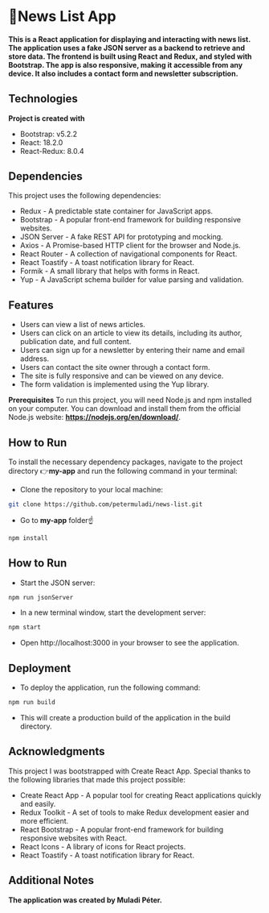 # 📢News List App

#### This is a React application for displaying and interacting with news list. The application uses a fake JSON server as a backend to retrieve and store data. The frontend is built using React and Redux, and styled with Bootstrap. The app is also responsive, making it accessible from any device. It also includes a contact form and newsletter subscription.

## Technologies

**Project is created with**

- Bootstrap: v5.2.2
- React: 18.2.0
- React-Redux: 8.0.4

## Dependencies

This project uses the following dependencies:

- Redux - A predictable state container for JavaScript apps.
- Bootstrap - A popular front-end framework for building responsive websites.
- JSON Server - A fake REST API for prototyping and mocking.
- Axios - A Promise-based HTTP client for the browser and Node.js.
- React Router - A collection of navigational components for React.
- React Toastify - A toast notification library for React.
- Formik - A small library that helps with forms in React.
- Yup - A JavaScript schema builder for value parsing and validation.

## Features

- Users can view a list of news articles.
- Users can click on an article to view its details, including its author, publication date, and full content.
- Users can sign up for a newsletter by entering their name and email address.
- Users can contact the site owner through a contact form.
- The site is fully responsive and can be viewed on any device.
- The form validation is implemented using the Yup library.

**Prerequisites**
To run this project, you will need Node.js and npm installed on your computer. You can download and install them from the official Node.js website: **https://nodejs.org/en/download/**.

## How to Run 

To install the necessary dependency packages, navigate to the project directory 👉**my-app** and run the following command in your terminal:

- Clone the repository to your local machine: 

```bash
git clone https://github.com/petermuladi/news-list.git
```
- Go to **my-app** folder☝

```bash
npm install
```

## How to Run 

- Start the JSON server:

```bash
npm run jsonServer
```

- In a new terminal window, start the development server:

```bash
npm start
```

- Open http://localhost:3000 in your browser to see the application.

## Deployment

- To deploy the application, run the following command:

```bash
npm run build
```

- This will create a production build of the application in the build directory.

## Acknowledgments

This project I was bootstrapped with Create React App.
Special thanks to the following libraries that made this project possible:

- Create React App - A popular tool for creating React applications quickly and easily.
- Redux Toolkit - A set of tools to make Redux development easier and more efficient.
- React Bootstrap - A popular front-end framework for building responsive websites with React.
- React Icons - A library of icons for React projects.
- React Toastify - A toast notification library for React.

## Additional Notes
**The application was created by Muladi Péter.**

